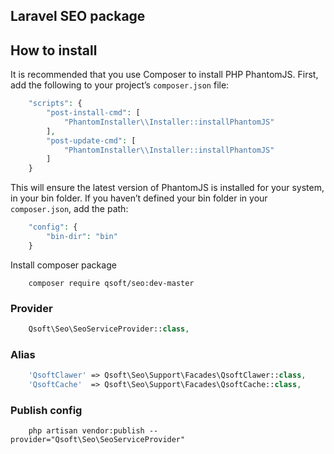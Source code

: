 ## Laravel SEO package

## How to install

It is recommended that you use Composer to install PHP PhantomJS. First, add the following to your project’s `composer.json` file:
```php
    "scripts": {
        "post-install-cmd": [
            "PhantomInstaller\\Installer::installPhantomJS"
        ],
        "post-update-cmd": [
            "PhantomInstaller\\Installer::installPhantomJS"
        ]
    }
```

This will ensure the latest version of PhantomJS is installed for your system, in your bin folder. If you haven’t defined your bin folder in your `composer.json`, add the path:

```php
    "config": {
        "bin-dir": "bin"
    }
```

Install composer package

```shell
	composer require qsoft/seo:dev-master
```

### Provider
```php
	Qsoft\Seo\SeoServiceProvider::class,
```

### Alias
```php
    'QsoftClawer' => Qsoft\Seo\Support\Facades\QsoftClawer::class,
    'QsoftCache'  => Qsoft\Seo\Support\Facades\QsoftCache::class,
```

### Publish config

```shell
	php artisan vendor:publish --provider="Qsoft\Seo\SeoServiceProvider"
```